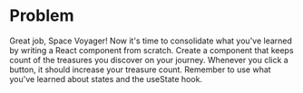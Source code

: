 # Problem
Great job, Space Voyager! Now it's time to consolidate what you've learned by 
writing a React component from scratch. Create a component that keeps count of 
the treasures you discover on your journey. Whenever you click a button, it 
should increase your treasure count. Remember to use what you've learned about 
states and the useState hook.